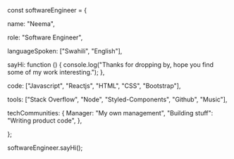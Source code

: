const softwareEngineer = {

  name: "Neema",
  
  role: "Software Engineer",
	
  languageSpoken: ["Swahili", "English"],
	
  sayHi: function () {
    console.log("Thanks for dropping by, hope you find some of my work interesting.");
  },
	
  code: ["Javascript", "Reactjs", "HTML", "CSS", "Bootstrap"],
	
  tools: ["Stack Overflow", "Node", "Styled-Components", "Github", "Music"],
	
  techCommunities: 
	{
    Manager: "My own management",
    "Building stuff": "Writing product code",
  },
	
};

softwareEngineer.sayHi();
